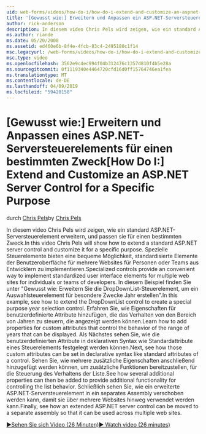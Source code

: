 ```yaml
---
uid: web-forms/videos/how-do-i/how-do-i-extend-and-customize-an-aspnet-server-control-for-a-specific-purpose
title: '[Gewusst wie:] Erweitern und Anpassen ein ASP.NET-Serversteuerelements für einen bestimmten Zweck | Microsoft-Dokumentation'
author: rick-anderson
description: In diesem video Chris Pels wird zeigen, wie ein standard ASP.NET-Serversteuerelement erweitern, und passen sie für einen bestimmten Zweck. Spezielle Steuerelemente bieten eine c...
ms.author: riande
ms.date: 05/20/2008
ms.assetid: ed460e6b-8f4e-4fcb-83c4-2495180c1f14
msc.legacyurl: /web-forms/videos/how-do-i/how-do-i-extend-and-customize-an-aspnet-server-control-for-a-specific-purpose
msc.type: video
ms.openlocfilehash: 3562e9c4ec994f04b312476c1357d810f4b5e28a
ms.sourcegitcommit: 0f1119340e4464720cfd16d0ff15764746ea1fea
ms.translationtype: MT
ms.contentlocale: de-DE
ms.lasthandoff: 04/09/2019
ms.locfileid: "59420158"
---
```

# <a name="how-do-i-extend-and-customize-an-aspnet-server-control-for-a-specific-purpose"></a><span data-ttu-id="7684f-104">[Gewusst wie:] Erweitern und Anpassen eines ASP.NET-Serversteuerelements für einen bestimmten Zweck</span><span class="sxs-lookup"><span data-stu-id="7684f-104">[How Do I:] Extend and Customize an ASP.NET Server Control for a Specific Purpose</span></span>

<span data-ttu-id="7684f-105">durch [Chris Pels](https://twitter.com/chrispels)</span><span class="sxs-lookup"><span data-stu-id="7684f-105">by [Chris Pels](https://twitter.com/chrispels)</span></span>

<span data-ttu-id="7684f-106">In diesem video Chris Pels wird zeigen, wie ein standard ASP.NET-Serversteuerelement erweitern, und passen sie für einen bestimmten Zweck.</span><span class="sxs-lookup"><span data-stu-id="7684f-106">In this video Chris Pels will show how to extend a standard ASP.NET server control and customize it for a specific purpose.</span></span> <span data-ttu-id="7684f-107">Spezielle Steuerelemente bieten eine bequeme Möglichkeit, standardisierte Elemente der Benutzeroberfläche für mehrere Websites für Personen oder Teams aus Entwicklern zu implementieren.</span><span class="sxs-lookup"><span data-stu-id="7684f-107">Specialized controls provide an convenient way to implement standardized user interface elements for multiple web sites for individuals or teams of developers.</span></span> <span data-ttu-id="7684f-108">In diesem Beispiel finden Sie unter "Gewusst wie: Erweitern Sie die DropDownList-Steuerelement, um ein Auswahlsteuerelement für besondere Zwecke Jahr erstellen".</span><span class="sxs-lookup"><span data-stu-id="7684f-108">In this example, see how to extend the DropDownList control to create a special purpose year selection control.</span></span> <span data-ttu-id="7684f-109">Erfahren Sie, wie Eigenschaften für benutzerdefinierte Attribute hinzufügen, die das Verhalten von den Bereich von Jahren zu steuern, die angezeigt werden können.</span><span class="sxs-lookup"><span data-stu-id="7684f-109">Learn how to add properties for custom attributes that control the behavior of the range of years that can be displayed.</span></span> <span data-ttu-id="7684f-110">Als Nächstes sehen Sie, wie die benutzerdefinierten Attribute in deklarativen Syntax wie Standardattribute eines Steuerelements festgelegt werden können.</span><span class="sxs-lookup"><span data-stu-id="7684f-110">Next, see how those custom attributes can be set in declarative syntax like standard attributes of a control.</span></span> <span data-ttu-id="7684f-111">Sehen Sie, wie mehrere zusätzliche Eigenschaften anschließend hinzugefügt werden können, um zusätzliche Funktionen bereitzustellen, für die Steuerung des Verhaltens der Liste.</span><span class="sxs-lookup"><span data-stu-id="7684f-111">See how several additional properties can then be added to provide additional functionality for controlling the list behavior.</span></span> <span data-ttu-id="7684f-112">Schließlich sehen Sie, wie ein erweiterte ASP.NET-Serversteuerelement in ein separates Assembly verschoben werden kann, damit sie über mehrere Websites hinweg verwendet werden kann.</span><span class="sxs-lookup"><span data-stu-id="7684f-112">Finally, see how an extended ASP.NET server control can be moved to a separate assembly so that it can be used across multiple web sites.</span></span>

[<span data-ttu-id="7684f-113">&#9654;Sehen Sie sich Video (26 Minuten)</span><span class="sxs-lookup"><span data-stu-id="7684f-113">&#9654; Watch video (26 minutes)</span></span>](https://channel9.msdn.com/Blogs/ASP-NET-Site-Videos/how-do-i-extend-and-customize-an-aspnet-server-control-for-a-specific-purpose)
